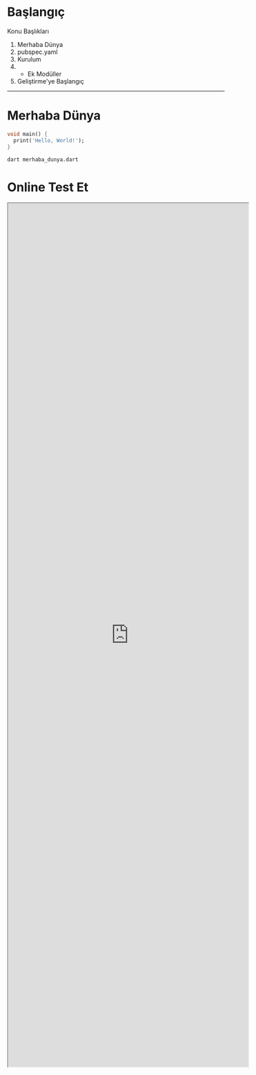 # Başlangıç
Konu Başlıkları
1. Merhaba Dünya
2. pubspec.yaml
3. Kurulum
3. - Ek Modüller
4. Geliştirme'ye Başlangıç

----
# Merhaba Dünya

```dart
void main() {
  print('Hello, World!');
}
```
```sh
dart merhaba_dunya.dart
```
# Online Test Et
<iframe style="position: absolute; height: 50%; width:58%" src="https://dartpad.dev/embed-inline.html?id=2fadb7133b4c3fb97e827b00741a927a&split=80&theme=dark"></iframe>



